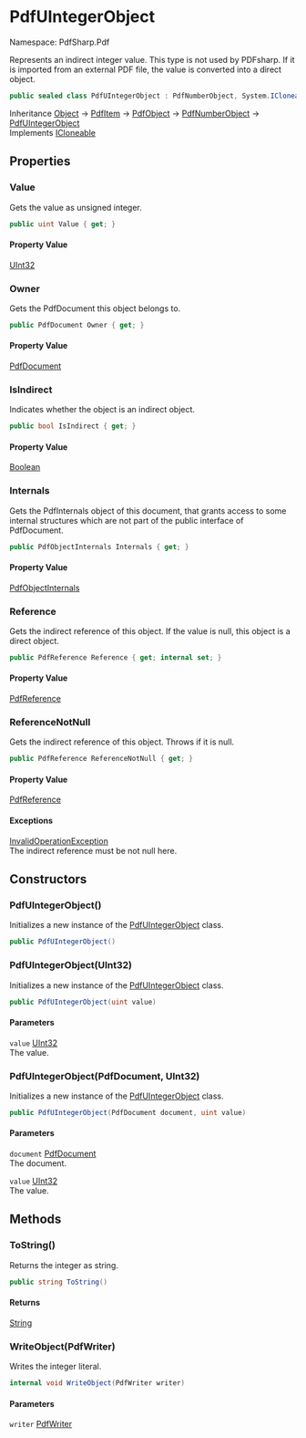 # PdfUIntegerObject

Namespace: PdfSharp.Pdf

Represents an indirect integer value. This type is not used by PDFsharp. If it is imported from
 an external PDF file, the value is converted into a direct object.

```csharp
public sealed class PdfUIntegerObject : PdfNumberObject, System.ICloneable
```

Inheritance [Object](https://docs.microsoft.com/en-us/dotnet/api/system.object) → [PdfItem](./pdfsharp.pdf.pdfitem) → [PdfObject](./pdfsharp.pdf.pdfobject) → [PdfNumberObject](./pdfsharp.pdf.pdfnumberobject) → [PdfUIntegerObject](./pdfsharp.pdf.pdfuintegerobject)<br>
Implements [ICloneable](https://docs.microsoft.com/en-us/dotnet/api/system.icloneable)

## Properties

### **Value**

Gets the value as unsigned integer.

```csharp
public uint Value { get; }
```

#### Property Value

[UInt32](https://docs.microsoft.com/en-us/dotnet/api/system.uint32)<br>

### **Owner**

Gets the PdfDocument this object belongs to.

```csharp
public PdfDocument Owner { get; }
```

#### Property Value

[PdfDocument](./pdfsharp.pdf.pdfdocument)<br>

### **IsIndirect**

Indicates whether the object is an indirect object.

```csharp
public bool IsIndirect { get; }
```

#### Property Value

[Boolean](https://docs.microsoft.com/en-us/dotnet/api/system.boolean)<br>

### **Internals**

Gets the PdfInternals object of this document, that grants access to some internal structures
 which are not part of the public interface of PdfDocument.

```csharp
public PdfObjectInternals Internals { get; }
```

#### Property Value

[PdfObjectInternals](./pdfsharp.pdf.advanced.pdfobjectinternals)<br>

### **Reference**

Gets the indirect reference of this object. If the value is null, this object is a direct object.

```csharp
public PdfReference Reference { get; internal set; }
```

#### Property Value

[PdfReference](./pdfsharp.pdf.advanced.pdfreference)<br>

### **ReferenceNotNull**

Gets the indirect reference of this object. Throws if it is null.

```csharp
public PdfReference ReferenceNotNull { get; }
```

#### Property Value

[PdfReference](./pdfsharp.pdf.advanced.pdfreference)<br>

#### Exceptions

[InvalidOperationException](https://docs.microsoft.com/en-us/dotnet/api/system.invalidoperationexception)<br>
The indirect reference must be not null here.

## Constructors

### **PdfUIntegerObject()**

Initializes a new instance of the [PdfUIntegerObject](./pdfsharp.pdf.pdfuintegerobject) class.

```csharp
public PdfUIntegerObject()
```

### **PdfUIntegerObject(UInt32)**

Initializes a new instance of the [PdfUIntegerObject](./pdfsharp.pdf.pdfuintegerobject) class.

```csharp
public PdfUIntegerObject(uint value)
```

#### Parameters

`value` [UInt32](https://docs.microsoft.com/en-us/dotnet/api/system.uint32)<br>
The value.

### **PdfUIntegerObject(PdfDocument, UInt32)**

Initializes a new instance of the [PdfUIntegerObject](./pdfsharp.pdf.pdfuintegerobject) class.

```csharp
public PdfUIntegerObject(PdfDocument document, uint value)
```

#### Parameters

`document` [PdfDocument](./pdfsharp.pdf.pdfdocument)<br>
The document.

`value` [UInt32](https://docs.microsoft.com/en-us/dotnet/api/system.uint32)<br>
The value.

## Methods

### **ToString()**

Returns the integer as string.

```csharp
public string ToString()
```

#### Returns

[String](https://docs.microsoft.com/en-us/dotnet/api/system.string)<br>

### **WriteObject(PdfWriter)**

Writes the integer literal.

```csharp
internal void WriteObject(PdfWriter writer)
```

#### Parameters

`writer` [PdfWriter](./pdfsharp.pdf.io.pdfwriter)<br>

